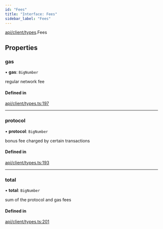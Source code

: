 ```yaml
---
id: "Fees"
title: "Interface: Fees"
sidebar_label: "Fees"
---
```


[api/client/types](../../../../../modules/API/Client/Types/Types.md).Fees

## Properties

### gas

• **gas**: `BigNumber`

regular network fee

#### Defined in

[api/client/types.ts:197](https://github.com/PolymeshAssociation/polymesh-sdk/blob/49a0066c3/src/api/client/types.ts#L197)

___

### protocol

• **protocol**: `BigNumber`

bonus fee charged by certain transactions

#### Defined in

[api/client/types.ts:193](https://github.com/PolymeshAssociation/polymesh-sdk/blob/49a0066c3/src/api/client/types.ts#L193)

___

### total

• **total**: `BigNumber`

sum of the protocol and gas fees

#### Defined in

[api/client/types.ts:201](https://github.com/PolymeshAssociation/polymesh-sdk/blob/49a0066c3/src/api/client/types.ts#L201)
